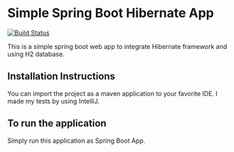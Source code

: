 # Simple Spring Boot Hibernate App
[![Build Status](https://app.travis-ci.com/prafullsranjan/simple-springboot-hibernate-app.svg?branch=master)](https://app.travis-ci.com/prafullsranjan/simple-springboot-hibernate-app)

This is a simple spring boot web app to integrate Hibernate framework and using H2 database.

## Installation Instructions
You can import the project as a maven application to your favorite IDE. I made my tests by using IntelliJ.

## To run the application
Simply run this application as Spring Boot App.